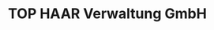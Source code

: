---
title: "TOP HAAR Verwaltung GmbH"
url: /weilheim-in-oberbayern/top-haar-verwaltung-gmbh/
shop: Friseur
---